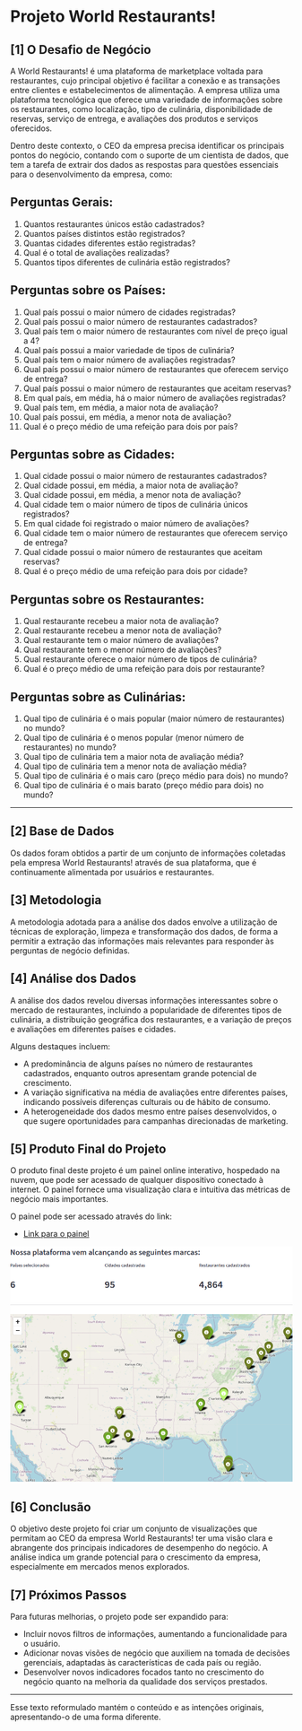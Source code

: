 
# Projeto World Restaurants!

## [1] O Desafio de Negócio

A World Restaurants! é uma plataforma de marketplace voltada para restaurantes, cujo principal objetivo é facilitar a conexão e as transações entre clientes e estabelecimentos de alimentação. A empresa utiliza uma plataforma tecnológica que oferece uma variedade de informações sobre os restaurantes, como localização, tipo de culinária, disponibilidade de reservas, serviço de entrega, e avaliações dos produtos e serviços oferecidos.

Dentro deste contexto, o CEO da empresa precisa identificar os principais pontos do negócio, contando com o suporte de um cientista de dados, que tem a tarefa de extrair dos dados as respostas para questões essenciais para o desenvolvimento da empresa, como:

## Perguntas Gerais:

1) Quantos restaurantes únicos estão cadastrados?
2) Quantos países distintos estão registrados?
3) Quantas cidades diferentes estão registradas?
4) Qual é o total de avaliações realizadas?
5) Quantos tipos diferentes de culinária estão registrados?

## Perguntas sobre os Países:

1) Qual país possui o maior número de cidades registradas?
2) Qual país possui o maior número de restaurantes cadastrados?
3) Qual país tem o maior número de restaurantes com nível de preço igual a 4?
4) Qual país possui a maior variedade de tipos de culinária?
5) Qual país tem o maior número de avaliações registradas?
6) Qual país possui o maior número de restaurantes que oferecem serviço de entrega?
7) Qual país possui o maior número de restaurantes que aceitam reservas?
8) Em qual país, em média, há o maior número de avaliações registradas?
9) Qual país tem, em média, a maior nota de avaliação?
10) Qual país possui, em média, a menor nota de avaliação?
11) Qual é o preço médio de uma refeição para dois por país?

## Perguntas sobre as Cidades:

1) Qual cidade possui o maior número de restaurantes cadastrados?
2) Qual cidade possui, em média, a maior nota de avaliação?
3) Qual cidade possui, em média, a menor nota de avaliação?
4) Qual cidade tem o maior número de tipos de culinária únicos registrados?
5) Em qual cidade foi registrado o maior número de avaliações?
6) Qual cidade tem o maior número de restaurantes que oferecem serviço de entrega?
7) Qual cidade possui o maior número de restaurantes que aceitam reservas?
8) Qual é o preço médio de uma refeição para dois por cidade?

## Perguntas sobre os Restaurantes:

1) Qual restaurante recebeu a maior nota de avaliação?
2) Qual restaurante recebeu a menor nota de avaliação?
3) Qual restaurante tem o maior número de avaliações?
4) Qual restaurante tem o menor número de avaliações?
5) Qual restaurante oferece o maior número de tipos de culinária?
6) Qual é o preço médio de uma refeição para dois por restaurante?

## Perguntas sobre as Culinárias:

1) Qual tipo de culinária é o mais popular (maior número de restaurantes) no mundo?
2) Qual tipo de culinária é o menos popular (menor número de restaurantes) no mundo?
3) Qual tipo de culinária tem a maior nota de avaliação média?
4) Qual tipo de culinária tem a menor nota de avaliação média?
5) Qual tipo de culinária é o mais caro (preço médio para dois) no mundo?
6) Qual tipo de culinária é o mais barato (preço médio para dois) no mundo?

---

## [2] Base de Dados

Os dados foram obtidos a partir de um conjunto de informações coletadas pela empresa World Restaurants! através de sua plataforma, que é continuamente alimentada por usuários e restaurantes.

## [3] Metodologia

A metodologia adotada para a análise dos dados envolve a utilização de técnicas de exploração, limpeza e transformação dos dados, de forma a permitir a extração das informações mais relevantes para responder às perguntas de negócio definidas.

## [4] Análise dos Dados

A análise dos dados revelou diversas informações interessantes sobre o mercado de restaurantes, incluindo a popularidade de diferentes tipos de culinária, a distribuição geográfica dos restaurantes, e a variação de preços e avaliações em diferentes países e cidades.

Alguns destaques incluem:

- A predominância de alguns países no número de restaurantes cadastrados, enquanto outros apresentam grande potencial de crescimento.
- A variação significativa na média de avaliações entre diferentes países, indicando possíveis diferenças culturais ou de hábito de consumo.
- A heterogeneidade dos dados mesmo entre países desenvolvidos, o que sugere oportunidades para campanhas direcionadas de marketing.

## [5] Produto Final do Projeto

O produto final deste projeto é um painel online interativo, hospedado na nuvem, que pode ser acessado de qualquer dispositivo conectado à internet. O painel fornece uma visualização clara e intuitiva das métricas de negócio mais importantes.

O painel pode ser acessado através do link:
- [Link para o painel](https://restaurantsglobal.streamlit.app/)

![banner](Painel.png)

## [6] Conclusão

O objetivo deste projeto foi criar um conjunto de visualizações que permitam ao CEO da empresa World Restaurants! ter uma visão clara e abrangente dos principais indicadores de desempenho do negócio. A análise indica um grande potencial para o crescimento da empresa, especialmente em mercados menos explorados.

## [7] Próximos Passos

Para futuras melhorias, o projeto pode ser expandido para:
- Incluir novos filtros de informações, aumentando a funcionalidade para o usuário.
- Adicionar novas visões de negócio que auxiliem na tomada de decisões gerenciais, adaptadas às características de cada país ou região.
- Desenvolver novos indicadores focados tanto no crescimento do negócio quanto na melhoria da qualidade dos serviços prestados.

---

Esse texto reformulado mantém o conteúdo e as intenções originais, apresentando-o de uma forma diferente.
